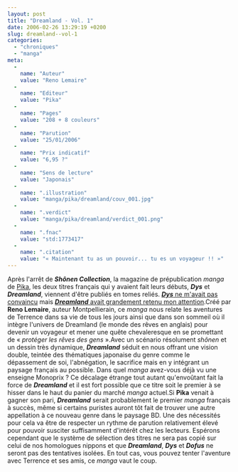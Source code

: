 ```yaml
---
layout: post
title: "Dreamland - Vol. 1"
date: 2006-02-26 13:29:19 +0200
slug: dreamland--vol-1
categories:
  - "chroniques"
  - "manga"
meta:
  -
    name: "Auteur"
    value: "Reno Lemaire"
  -
    name: "Editeur"
    value: "Pika"
  -
    name: "Pages"
    value: "208 + 8 couleurs"
  -
    name: "Parution"
    value: "25/01/2006"
  -
    name: "Prix indicatif"
    value: "6,95 ?"
  -
    name: "Sens de lecture"
    value: "Japonais"
  -
    name: ".illustration"
    value: "manga/pika/dreamland/couv_001.jpg"
  -
    name: ".verdict"
    value: "manga/pika/dreamland/verdict_001.png"
  -
    name: ".fnac"
    value: "std:1773417"
  -
    name: ".citation"
    value: "« Maintenant tu as un pouvoir... tu es un voyageur !! »"
---
```


Après l'arrêt de **_Shônen Collection_**, la magazine de prépublication _manga_ de [Pika](http://www.pika.fr), les deux titres français qui y avaient fait leurs débuts, _**Dys**_ et _**Dreamland**_, viennent d'être publiés en tomes reliés. [_**Dys**_ ne m'avait pas convaincu](dys) mais [_**Dreamland**_ avait grandement retenu mon attention](80/).Créé par **Reno Lemaire**, auteur Montpellierain, ce _manga_ nous relate les aventures de Terrence dans sa vie de tous les jours ainsi que dans son sommeil où il intègre l'univers de Dreamland (le monde des rêves en anglais) pour devenir un voyageur et mener une quête chevaleresque en se promettant de « _protéger les rêves des gens_ ».Avec un scénario résolument _shônen_ et un dessin très dynamique, _**Dreamland**_ séduit en nous offrant une vision double, teintée des thématiques japonaise du genre comme le dépassement de soi, l'abnégation, le sacrifice mais en y intégrant un paysage français au possible. Dans quel _manga_ avez-vous déjà vu une enseigne Monoprix ? Ce décalage étrange tout autant qu'envoûtant fait la force de _**Dreamland**_ et il est fort possible que ce titre soit le premier à se hisser dans le haut du panier du marché _manga_ actuel.Si **Pika** venait à gagner son pari, _**Dreamland**_ serait probablement le premier _manga_ français à succès, même si certains puristes auront tôt fait de trouver une autre appellation à ce nouveau genre dans le paysage BD. Une des nécessités pour cela va être de respecter un rythme de parution relativement élevé pour pouvoir susciter suffisamment d'intérêt chez les lecteurs. Espérons cependant que le système de sélection des titres ne sera pas copié sur celui de nos homologues nippons et que _**Dreamland**_, _**Dys**_ et _**Dofus**_ ne seront pas des tentatives isolées. En tout cas, vous pouvez tenter l'aventure avec Terrence et ses amis, ce _manga_ vaut le coup.